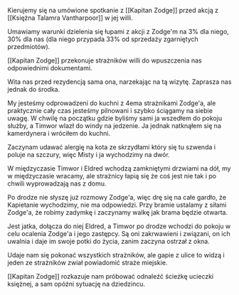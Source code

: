 Kierujemy się na umówione spotkanie z [[Kapitan Zodge]] przed akcją z [[Księżna Talamra Vantharpoor]] w jej willi.

Umawiamy warunki dzielenia się łupami z akcji z Zodge'm na 3% dla niego, 30% dla nas (dla niego przypada 33% od sprzedaży zgarniętych przedmiotów).

[[Kapitan Zodge]] przekonuje strażników willi do wpuszczenia nas odpowiednimi dokumentami.

Wita nas przed rezydencją sama ona, narzekając na tą wizytę.  Zaprasza nas jednak do środka.

My jesteśmy odprowadzeni do kuchni z 4ema strażnikami Zodge'a, ale praktycznie cały czas jesteśmy pilnowani i szybko ściągamy na siebie uwagę. W chwilę na początku gdzie byliśmy sami ja wszedłem do pokoju służby, a Timwor wlazł do windy na jedzenie. Ja jednak natknąłem się na kamerdynera i wróciłem do kuchni.

Zaczynam udawać alergię na kota ze skrzydłami który się tu szwenda i poluje na szczury, więc Misty i ja wychodzimy na dwór.

W międzyczasie Timwor i Eldred wchodzą zamkniętymi drzwiami na dół, my w międzyczasie wracamy, ale strażnicy łapią się że coś jest nie tak i po chwili wyprowadzają nas z domu.

Po drodze nie słyszę już rozmowy Zodge'a, więc drę się na całe gardło, że Kapietanie wychodzimy, nie ma odpowiedzi. Przy bramie ustalamy z siłami Zodge'a, że robimy zadymkę i zaczynamy walkę jak brama będzie otwarta.

Jest jatka, dołącza do niej Eldred, a Timwor po drodze wchodzi do pokoju w celu ocalenia Zodge'a i jego zastępcy. Są oni zakrwawieni i związani, on ich uwalnia i daje im swoje potki do życia, zanim zaczyna ostrzał z okna.

Udaje nam się pokonać wszystkich strażników, ale gapie z ulice to widzą i jeden ze strażników zwiał powiadomić straże miejskie.

[[Kapitan Zodge]] rozkazuje nam próbować odnaleźć ścieżkę ucieczki księżnej, a sam opóźni sytuację na dziedzincu.